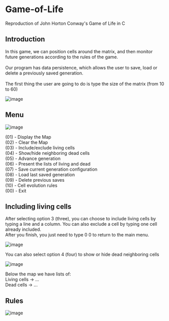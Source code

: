 # Game-of-Life
Reproduction of John Horton Conway's Game of Life in C

## Introduction
<p>
  In this game, we can position cells around the matrix, and then monitor future generations according to the rules of the game. </br></br>
  Our program has data persistence, which allows the user to save, load or delete a previously saved generation. </br></br>
  The first thing the user are going to do is type the size of the matrix (from 10 to 60)
</p>

  ![image](https://github.com/user-attachments/assets/2dadf02b-4ac6-4f12-9bc1-2449b4b3d333)

## Menu
  ![image](https://github.com/user-attachments/assets/6c993f57-075f-4e22-89a3-753a014733ec)

  (01) - Display the Map  </br>
  (02) - Clear the Map  </br>
  (03) - Include/exclude living cells  </br>
  (04) - Show/hide neighboring dead cells  </br>
  (05) - Advance generation  </br>
  (06) - Present the lists of living and dead  </br>
  (07) - Save current generation configuration  </br>
  (08) - Load last saved generation  </br>
  (09) - Delete previous saves  </br>
  (10) - Cell evolution rules  </br>
  (00) - Exit  </br>

## Including living cells
  <p>
    After selecting option 3 (three), you can choose to include living cells by typing a line and a column. You can also exclude a cell by typing one cell already included. </br>
    After you finish, you just need to type 0 0 to return to the main menu.
  </p>
  
  ![image](https://github.com/user-attachments/assets/33c36ef1-8f6f-4eab-b412-852228442f6c)

  You can also select option 4 (four) to show or hide dead neighboring cells

  ![image](https://github.com/user-attachments/assets/aad8dcbd-1471-46b5-a58c-a15ff45cafd3)

  Below the map we have lists of: </br>
  Living cells -> ... </br>
  Dead cells -> ... </br>

## Rules
  ![image](https://github.com/user-attachments/assets/6e458498-50a4-44c0-b048-e86015ecf074)


